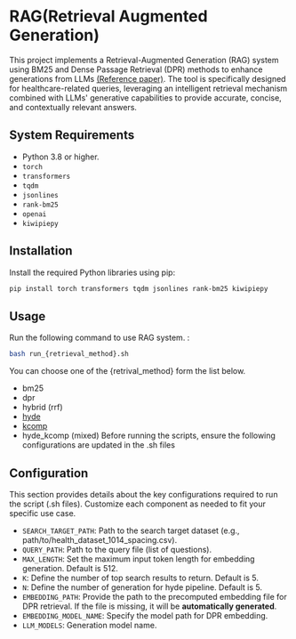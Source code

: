 # RAG(Retrieval Augmented Generation)
This project implements a Retrieval-Augmented Generation (RAG) system using BM25 and Dense Passage Retrieval (DPR) methods to enhance generations from LLMs [(Reference paper)](https://arxiv.org/pdf/2302.00083). The tool is specifically designed for healthcare-related queries, leveraging an intelligent retrieval mechanism combined with LLMs' generative capabilities to provide accurate, concise, and contextually relevant answers.

## System Requirements
* Python 3.8 or higher.
* `torch`
* `transformers`
* `tqdm`
* `jsonlines`
* `rank-bm25`
* `openai`
* `kiwipiepy`

## Installation
Install the required Python libraries using pip:
```bash
pip install torch transformers tqdm jsonlines rank-bm25 kiwipiepy
```

## Usage
Run the following command to use RAG system. :
```bash
bash run_{retrieval_method}.sh
```
You can choose one of the {retrival_method} form the list below.
* bm25
* dpr
* hybrid (rrf)
* [hyde](https://aclanthology.org/2023.acl-long.99.pdf) 
* [kcomp](https://aclanthology.org/2025.naacl-long.351.pdf)
* hyde_kcomp (mixed)
Before running the scripts, ensure the following configurations are updated in the .sh files

## Configuration
This section provides details about the key configurations required to run the script (.sh files). Customize each component as needed to fit your specific use case.

- `SEARCH_TARGET_PATH`: Path to the search target dataset (e.g., path/to/health_dataset_1014_spacing.csv).   
- `QUERY_PATH`: Path to the query file (list of questions).
- `MAX_LENGTH`: Set the maximum input token length for embedding generation. Default is 512.   
- `K`: Define the number of top search results to return. Default is 5.
- `N`: Define the number of generation for hyde pipeline. Default is 5.
- `EMBEDDING_PATH`: Provide the path to the precomputed embedding file for DPR retrieval. If the file is missing, it will be **automatically generated**.
- `EMBEDDING_MODEL_NAME`: Specify the model path for DPR embedding.
- `LLM_MODELS`: Generation model name.
